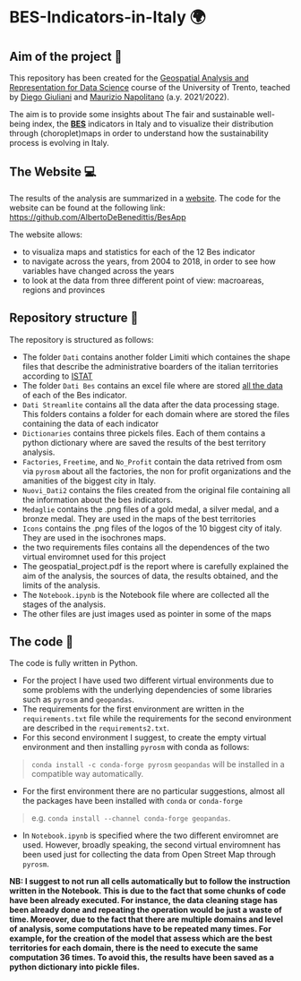 # BES-Indicators-in-Italy 🌍 

## Aim of the project 🎯
This repository has been created for the [Geospatial Analysis and Representation for Data Science](https://napo.github.io/geospatial_course_unitn/) course of the University of Trento, teached by [Diego Giuliani](https://webapps.unitn.it/du/it/Persona/PER0020867/Didattica) and [Maurizio Napolitano](https://ict.fbk.eu/people/detail/maurizio-napolitano/) (a.y. 2021/2022).

The aim is to provide some insights about The fair and sustainable well-being index, the [__BES__](\href{https://www.istat.it/en/well-being-and-sustainability/the-measurement-of-well-being/bes-report) indicators in Italy and to visualize their distribution through (choroplet)maps in order to understand how the sustainability process is evolving in Italy.

## The Website 💻

The results of the analysis are summarized in a [website](https://share.streamlit.io/albertodebenedittis/besapp/main/dash.py).
The code for the website can be found at the following link: https://github.com/AlbertoDeBenedittis/BesApp

The website allows: 

* to visualiza maps and statistics for each of the 12 Bes indicator
* to navigate across the years, from 2004 to 2018, in order to see how variables have changed across the years 
* to look at the data from three different point of view: macroareas, regions and provinces 

## Repository structure 📂

The repository is structured as follows: 

* The folder `Dati` contains another folder Limiti which containes the shape files that describe the administrative boarders of the italian territories according to [ISTAT](https://www.istat.it/it/archivio/222527)
* The folder `Dati Bes` contains an excel file where are stored [all the data](https://www.istat.it/en/well-being-and-sustainability/the-measurement-of-well-being/indicators) of each of the Bes indicator.
* `Dati Streamlite` contains all the data after the data processing stage. This folders contains a folder for each domain where are stored the files containing the data of each indicator
* `Dictionaries` contains three pickels files. Each of them contains a python dictionary where are saved the results of the best territory analysis. 
* `Factories`, `Freetime`, and `No_Profit` contain the data retrived from osm via `pyrosm` about all the factories, the non for profit organizations and the amanities of the biggest city in Italy. 
* `Nuovi_Dati2` contains the files created from the original file containing all the information about the bes indicators. 
* `Medaglie` contains the .png files of a gold medal, a silver medal, and a bronze medal. They are used in the maps of the best territories
* `Icons` contains the .png files of the logos of the 10 biggest city of italy. They are used in the isochrones maps. 
* the two requirements files contains all the dependences of the two virtual enviromnet used for this project
* The geospatial_project.pdf is the report where is carefully explained the aim of the analysis, the sources of data, the results obtained, and the limits of the analysis. 
* The `Notebook.ipynb` is the Notebook file where are collected all the stages of the analysis.
* The other files are just images used as pointer in some of the maps


## The code 🐍

The code is fully written in Python. 
* For the project I have used two different virtual environments due to some problems with the underlying dependencies of some libraries such as `pyrosm` and `geopandas`. 
* The requirements for the first environment are written in the `requirements.txt` file while the requirements for the second environment are described in the `requirements2.txt`. 
* For this second environment I suggest, to create the empty virtual environment and then installing `pyrosm` with conda as follows:
 > `conda install -c conda-forge pyrosm`  `geopandas` will be installed in a compatible way automatically. 
* For the first environment there are no particular suggestions, almost all the packages have been installed with `conda` or `conda-forge`
>  e.g.  `conda install --channel conda-forge geopandas`.
* In `Notebook.ipynb` is specified where the two different enviromnet are used. However, broadly speaking, the second virtual enviromnent has been used just for collecting the data from Open Street Map through `pyrosm`. 
 
**NB: I suggest to not run all cells automatically but to follow the instruction written in the Notebook. This is due to the fact that some chunks of code have been already executed. For instance, the data cleaning stage has been already done and repeating the operation would be just a waste of time. Moreover, due to the fact that there are multiple domains and level of analysis, some computations have to be repeated many times. For example, for the creation of the model that assess which are the best territories for each domain, there is the need to execute the same computation 36 times. To avoid this, the results have been saved as a python dictionary into pickle files.**














